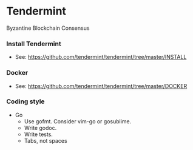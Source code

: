 # Tendermint
Byzantine Blockchain Consensus

### Install Tendermint

* See: https://github.com/tendermint/tendermint/tree/master/INSTALL

### Docker 

* See: https://github.com/tendermint/tendermint/tree/master/DOCKER

### Coding style

* Go
  * Use gofmt. Consider vim-go or gosublime.
  * Write godoc. 
  * Write tests.
  * Tabs, not spaces
